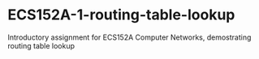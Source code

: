 # ECS152A-1-routing-table-lookup
Introductory assignment for ECS152A Computer Networks, demostrating routing table lookup
